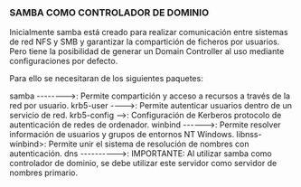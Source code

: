 ### SAMBA COMO CONTROLADOR DE DOMINIO ###

Inicialmente samba está creado para realizar comunicación entre sistemas de red NFS y SMB y garantizar la compartición de ficheros por usuarios. Pero tiene la posibilidad de generar un Domain Controller al uso mediante configuraciones por defecto.

Para ello se necesitaran de los siguientes paquetes:

samba -------->: Permite compartición y acceso a recursos a través de la red por usuario.
krb5-user ---->: Permite autenticar usuarios dentro de un servicio de red.
krb5-config -->: Configuración de Kerberos protocolo de autenticación de redes de ordenador.
winbind ------>: Permite resolver información de usuarios y grupos de entornos NT Windows.
libnss-winbind>: Permite unir el sistema de resolución de nombres con autenticación.
dns ---------->: IMPORTANTE: Al utilizar samba como controlador de dominio, se debe utilizar
                 este servidor como servidor de nombres primario.
